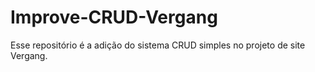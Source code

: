 # Improve-CRUD-Vergang
Esse repositório é a adição do sistema CRUD simples no projeto de site Vergang.
